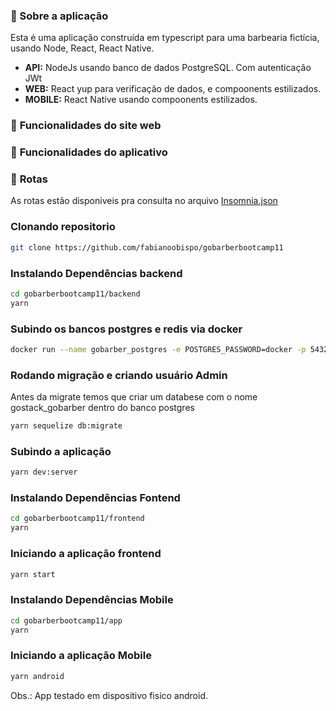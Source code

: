 
### :rocket: Sobre a aplicação

Esta é uma aplicação construída em typescript para uma barbearia  fictícia, usando Node, React, React Native.

- **API:** NodeJs usando banco de dados PostgreSQL. Com autenticação JWt 
- **WEB:** React yup para verificação de dados, e compoonents estilizados.
- **MOBILE:** React Native usando compoonents estilizados.

### :bookmark_tabs: **Funcionalidades do site web**

### :bookmark_tabs: **Funcionalidades do aplicativo**


### :bookmark_tabs: **Rotas**
As rotas estão disponiveis pra consulta no arquivo <a href="https://github.com/fabianoobispo/gobarberbootcamp11/blob/master/backend/Insomnia_2020-04-16.json" target="_blank" alt="Rotas">Insomnia.json</a>

### Clonando repositorio
```sh 
git clone https://github.com/fabianoobispo/gobarberbootcamp11
```

### Instalando Dependências backend
```sh
cd gobarberbootcamp11/backend
yarn

```

### Subindo os bancos postgres e redis via docker 
```sh
docker run --name gobarber_postgres -e POSTGRES_PASSWORD=docker -p 5432:5432 -d postgres


```
 

### Rodando migração e criando usuário Admin
Antes da migrate temos que criar um databese com o nome gostack_gobarber dentro do banco postgres
```sh
yarn sequelize db:migrate

```

### Subindo a aplicação
```sh
yarn dev:server
```



### Instalando Dependências Fontend
```sh
cd gobarberbootcamp11/frontend
yarn
```

### Iniciando a aplicação frontend
```sh
yarn start
```
 



### Instalando Dependências Mobile
```sh
cd gobarberbootcamp11/app
yarn
```

### Iniciando a aplicação Mobile
```sh
yarn android
```
Obs.: App testado em dispositivo fisico android.
 
